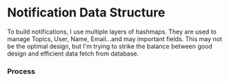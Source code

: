# Notification Data Structure
To build notifications, I use multiple layers of hashmaps. They are used to manage Topics, User, Name, Email...and may important fields. This may not be the optimal design, but I'm trying to strike the balance between good design and efficient data fetch from database.

### Process
